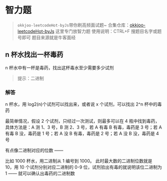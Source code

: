 # 智力题

> `okkjoo-leetcodeHot-byJs`带你刷高频面试题~
> 合集仓库：[okkjoo-leetcodeHot-byJs](https://github.com/okkjoo/okkjoo-leetcodeHot-byJs)
> 这里专门放智力题
> 使用说明：CTRL+F 搜题目名字或题号即可
> 题目来源就是牛客面经

## n 杯水找出一杯毒药

n 杯水中有一杯是毒药，找出这杯毒水至少需要多少试剂

> 提示：二进制

### 解答

n 杯水，用 log2(n)个试剂可以找出来，或者说 x 个试剂，可以找出 2^n 杯中的毒药

最简单情况，假设 2 个试剂，只经过一次测试，则最多可以在 4 瓶中找到毒药，具体方法是：A 测 1、3 号，B 测 2、3 号，若 A 有毒 B 有毒，毒药是 3 号；若 A 有毒 B 没，毒药是 1 号；若 A 没 B 有毒，毒药是 2 号；若 A 没 B 没，毒药是 4 号

有点像二进制对应的位数 ——

比如 1000 杯水，用二进制从 1 编号到 1000。 此时最大数的二进制位数就是 10，用 10 个试剂分别对应二进制的 0-9 位，试剂验出有毒的就说明该位二进制为 1 —— 就可以确认出毒药的二进制数
